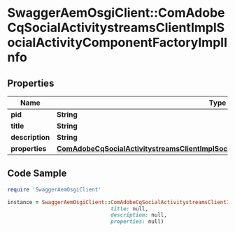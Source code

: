 # SwaggerAemOsgiClient::ComAdobeCqSocialActivitystreamsClientImplSocialActivityComponentFactoryImplInfo

## Properties

Name | Type | Description | Notes
------------ | ------------- | ------------- | -------------
**pid** | **String** |  | [optional] 
**title** | **String** |  | [optional] 
**description** | **String** |  | [optional] 
**properties** | [**ComAdobeCqSocialActivitystreamsClientImplSocialActivityComponentFactoryImplProperties**](ComAdobeCqSocialActivitystreamsClientImplSocialActivityComponentFactoryImplProperties.md) |  | [optional] 

## Code Sample

```ruby
require 'SwaggerAemOsgiClient'

instance = SwaggerAemOsgiClient::ComAdobeCqSocialActivitystreamsClientImplSocialActivityComponentFactoryImplInfo.new(pid: null,
                                 title: null,
                                 description: null,
                                 properties: null)
```


